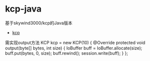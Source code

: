 # kcp-java
基于skywind3000/kcp的Java版本
- [kcp](https://github.com/skywind3000/kcp)

需实现output方法
KCP kcp = new KCP(10) {
    @Override
    protected void output(byte[] bytes, int size) {
        IoBuffer buff = IoBuffer.allocate(size);
        buff.put(bytes, 0, size);
        buff.rewind();
        session.write(buff);
    }
};